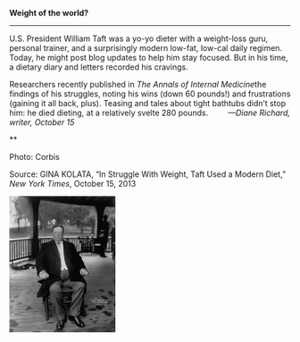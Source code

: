 **Weight of the world?**

****

U.S. President William Taft was a yo-yo dieter with a weight-loss guru, personal trainer, and a surprisingly modern low-fat, low-cal daily regimen. Today, he might post blog updates to help him stay focused. But in his time, a dietary diary and letters recorded his cravings.

Researchers recently published in *The Annals of Internal Medicine*the findings of his struggles, noting his wins (down 60 pounds!) and frustrations (gaining it all back, plus). Teasing and tales about tight bathtubs didn’t stop him: he died dieting, at a relatively svelte 280 pounds.         *—Diane Richard, writer, October 15*

**

Photo: Corbis 

Source: GINA KOLATA, “In Struggle With Weight, Taft Used a Modern Diet,” *New York Times*, October 15, 2013 

![](../images/13.10.15_Richard_FatTaftEDIT.jpg)
